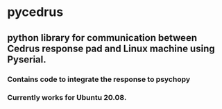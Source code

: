 # pycedrus

## python library for communication between Cedrus response pad and Linux machine using Pyserial. 
### Contains code to integrate the response to psychopy
### Currently works for Ubuntu 20.08. 

